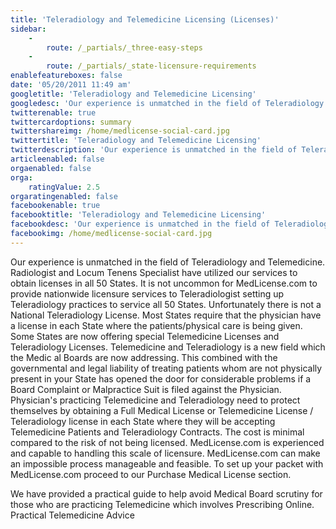 ```yaml
---
title: 'Teleradiology and Telemedicine Licensing (Licenses)'
sidebar:
    -
        route: /_partials/_three-easy-steps
    -
        route: /_partials/_state-licensure-requirements
enablefeatureboxes: false
date: '05/20/2011 11:49 am'
googletitle: 'Teleradiology and Telemedicine Licensing'
googledesc: 'Our experience is unmatched in the field of Teleradiology and Telemedicine. Radiologist and Locum Tenens Specialist have utilized our services to obtain licenses in all 50 States. It is not uncommon for us to provide nationwide licensure to a Teleradiologist setting up Teleradiology practices.'
twitterenable: true
twittercardoptions: summary
twittershareimg: /home/medlicense-social-card.jpg
twittertitle: 'Teleradiology and Telemedicine Licensing'
twitterdescription: 'Our experience is unmatched in the field of Teleradiology and Telemedicine. Radiologist and Locum Tenens Specialist have utilized our services to obtain licenses in all 50 States. It is not uncommon for us to provide nationwide licensure to a Teleradiologist setting up Teleradiology practices.'
articleenabled: false
orgaenabled: false
orga:
    ratingValue: 2.5
orgaratingenabled: false
facebookenable: true
facebooktitle: 'Teleradiology and Telemedicine Licensing'
facebookdesc: 'Our experience is unmatched in the field of Teleradiology and Telemedicine. Radiologist and Locum Tenens Specialist have utilized our services to obtain licenses in all 50 States. It is not uncommon for us to provide nationwide licensure to a Teleradiologist setting up Teleradiology practices.'
facebookimg: /home/medlicense-social-card.jpg
---
```


<p>Our experience is unmatched in the field of Teleradiology and Telemedicine. Radiologist and Locum Tenens Specialist have utilized our services to obtain licenses in all 50 States. It is not uncommon for MedLicense.com to provide nationwide licensure services to Teleradiologist setting up Teleradiology practices to service all 50 States. Unfortunately there is not a National Teleradiology License. Most States require that the physician have a license in each State where the patients/physical care is being given. Some States are now offering special Telemedicine Licenses and Teleradiology Licenses. Telemedicine and Teleradiology is a new field which the Medic al Boards are now addressing. This combined with the governmental and legal liability of treating patients whom are not physically present in your State has opened the door for considerable problems if a Board Complaint or Malpractice Suit is filed against the Physician. Physician's practicing Telemedicine and Teleradiology need to protect themselves by obtaining a Full Medical License or Telemedicine License / Teleradiology license in each State where they will be accepting Telemedicine Patients and Teleradiology Contracts. The cost is minimal compared to the risk of not being licensed. MedLicense.com is experienced and capable to handling this scale of licensure. MedLicense.com can make an impossible process manageable and feasible. To set up your packet with MedLicense.com proceed to our Purchase Medical License section.</p>
<p>We have provided a practical guide to help avoid Medical Board scrutiny for those who are practicing Telemedicine which involves Prescribing Online. Practical Telemedicine Advice</p>